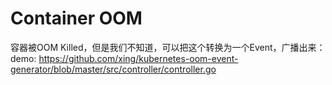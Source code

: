 
# Container OOM
容器被OOM Killed，但是我们不知道，可以把这个转换为一个Event，广播出来：
demo: https://github.com/xing/kubernetes-oom-event-generator/blob/master/src/controller/controller.go
